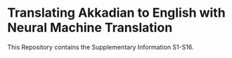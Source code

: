 # Translating Akkadian to English with Neural Machine Translation
This Repository contains the Supplementary Information S1-S16.
